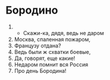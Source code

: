# Бородино

1. - Скажи-ка, дядя, ведь не даром
2. Москва, спаленная пожаром,
3. Французу отдана?
4. Ведь были ж схватки боевые,
5. Да, говорят, еще какие!
6. Недаром помнит вся Россия
7. Про день Бородина!